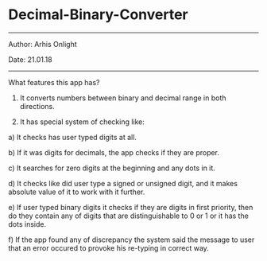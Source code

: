 # Decimal-Binary-Converter

*************************
Author: Arhis Onlight

Date: 21.01.18
*************************

What features this app has?


1) It converts numbers between binary and decimal range in both directions.

2) It has special system of checking like:

a) It checks has user typed digits at all. 

b) If it was digits for decimals, the app checks if they are proper.

c) It searches for zero digits at the beginning and any dots in it. 

d) It checks like did user type a signed or unsigned digit, and it makes absolute value of it to work with it further.

e) If user typed binary digits it checks if  they are digits in first priority, then do they contain any of digits that are distinguishable to 0 or 1 or it has the dots inside. 

f) If the app found any of discrepancy the system said the message to user that an error occured to provoke his re-typing in correct way.

